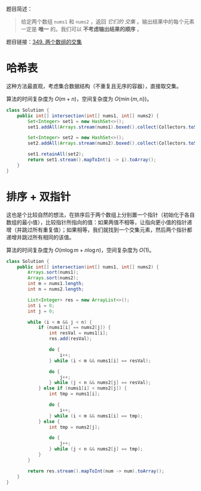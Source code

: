 题目简述：

> 给定两个数组 `nums1` 和 `nums2` ，返回 *它们的 交集* 。输出结果中的每个元素一定是 **唯一** 的。我们可以 **不考虑输出结果的顺序** 。

题目链接：[349. 两个数组的交集](https://leetcode.cn/problems/intersection-of-two-arrays/)

# 哈希表

这种方法最直观，考虑集合数据结构（不重复且无序的容器），直接取交集。

算法的时间复杂度为 $O(m+n)$，空间复杂度为 $O\big(\min\{m,n\}\big)$。

```java
class Solution {
    public int[] intersection(int[] nums1, int[] nums2) {
        Set<Integer> set1 = new HashSet<>();
        set1.addAll(Arrays.stream(nums1).boxed().collect(Collectors.toSet()));

        Set<Integer> set2 = new HashSet<>();
        set2.addAll(Arrays.stream(nums2).boxed().collect(Collectors.toSet()));

        set1.retainAll(set2);
        return set1.stream().mapToInt(i -> i).toArray();
    }
}
```

# 排序 + 双指针

这也是个比较自然的想法，在排序后于两个数组上分别置一个指针（初始化于各自数组的最小值），比较指针所指向的值：如果两值不相等，让指向更小值的指针递增（并跳过所有重复值）；如果相等，我们就找到一个交集元素，然后两个指针都递增并跳过所有相同的该值。

算法的时间复杂度为 $O(m\log m+n\log n)$，空间复杂度为 $O(1)$。

```java
class Solution {
    public int[] intersection(int[] nums1, int[] nums2) {
        Arrays.sort(nums1);
        Arrays.sort(nums2);
        int m = nums1.length;
        int n = nums2.length;

        List<Integer> res = new ArrayList<>();
        int i = 0;
        int j = 0;

        while (i < m && j < n) {
            if (nums1[i] == nums2[j]) {
                int resVal = nums1[i];
                res.add(resVal);

                do {
                    i++;
                } while (i < m && nums1[i] == resVal);

                do {
                    j++;
                } while (j < n && nums2[j] == resVal);
            } else if (nums1[i] < nums2[j]) {
                int tmp = nums1[i];

                do {
                    i++;
                } while (i < m && nums1[i] == tmp);
            } else {
                int tmp = nums2[j];

                do {
                    j++;
                } while (j < n && nums2[j] == tmp);
            }
        }

        return res.stream().mapToInt(num -> num).toArray();
    }
}
```

